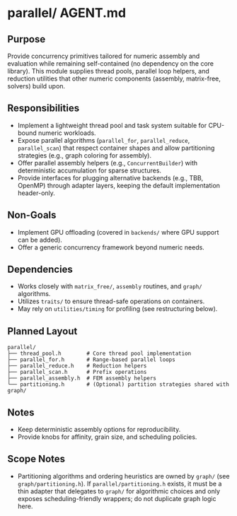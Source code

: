 # parallel/ AGENT.md

## Purpose
Provide concurrency primitives tailored for numeric assembly and evaluation while remaining self-contained (no dependency on the core library). This module supplies thread pools, parallel loop helpers, and reduction utilities that other numeric components (assembly, matrix-free, solvers) build upon.

## Responsibilities
- Implement a lightweight thread pool and task system suitable for CPU-bound numeric workloads.
- Expose parallel algorithms (`parallel_for`, `parallel_reduce`, `parallel_scan`) that respect container shapes and allow partitioning strategies (e.g., graph coloring for assembly).
- Offer parallel assembly helpers (e.g., `ConcurrentBuilder`) with deterministic accumulation for sparse structures.
- Provide interfaces for plugging alternative backends (e.g., TBB, OpenMP) through adapter layers, keeping the default implementation header-only.

## Non-Goals
- Implement GPU offloading (covered in `backends/` where GPU support can be added).
- Offer a generic concurrency framework beyond numeric needs.

## Dependencies
- Works closely with `matrix_free/`, `assembly` routines, and `graph/` algorithms.
- Utilizes `traits/` to ensure thread-safe operations on containers.
- May rely on `utilities/timing` for profiling (see restructuring below).

## Planned Layout
```text
parallel/
├── thread_pool.h        # Core thread pool implementation
├── parallel_for.h       # Range-based parallel loops
├── parallel_reduce.h    # Reduction helpers
├── parallel_scan.h      # Prefix operations
├── parallel_assembly.h  # FEM assembly helpers
└── partitioning.h       # (Optional) partition strategies shared with graph/
```

## Notes
- Keep deterministic assembly options for reproducibility.
- Provide knobs for affinity, grain size, and scheduling policies.

## Scope Notes
- Partitioning algorithms and ordering heuristics are owned by `graph/` (see `graph/partitioning.h`). If `parallel/partitioning.h` exists, it must be a thin adapter that delegates to `graph/` for algorithmic choices and only exposes scheduling-friendly wrappers; do not duplicate graph logic here.
